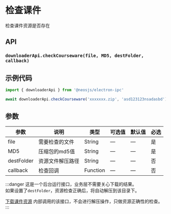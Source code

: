 # 检查课件 <BadgeTip text="异步" type="green"></BadgeTip>

检查课件资源是否存在

## API
### `downloaderApi.checkCourseware(file, MD5, destFolder, callback)`
### 



## 示例代码
```js
import { downloaderApi } from '@neosjs/electron-ipc'

await downloaderApi.checkCourseware('xxxxxxx.zip', 'asd123123nsadasbd')
```

## 参数

| 参数 | 说明    | 类型   | 可选值 | 默认值 |必选 |
| ---- | ------- | ------ | ------ | ------ | ------ |
| file | 需要检查的文件 | String | —      | —      | 是      |
| MD5 | 压缩包的md5值 | String | —      | —      | 是      |
| destFolder | 资源文件解压路径 | String | —      | —      | 否      |
| callback | 检查回调 | Function | —      | —      | 否      |

:::danger
这是一个后台运行接口，业务层不需要关心下载的结果。  
如果设置了`destFolder`，资源检查正确后，将自动解压到该目录下。

[下载课件资源](/downloader2/downloadCourseware.html) 内部调用的该接口，不会进行解压操作，只做资源正确性的检查。
:::
